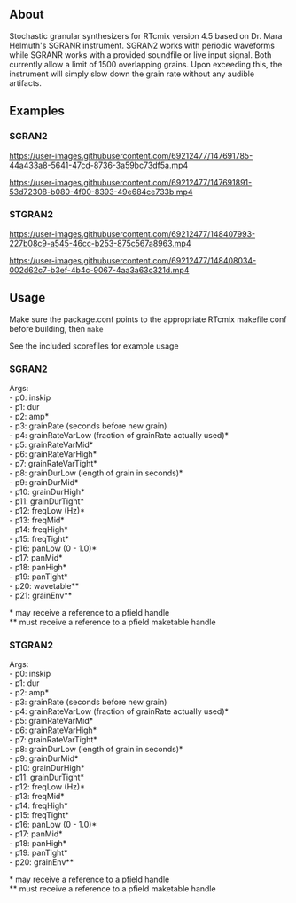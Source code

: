 ## About
Stochastic granular synthesizers for RTcmix version 4.5 based on Dr. Mara Helmuth's SGRANR instrument.  SGRAN2 works with periodic waveforms while SGRANR works with a provided soundfile or live input signal.
Both currently allow a limit of 1500 overlapping grains.  Upon exceeding this, the instrument will simply slow down the grain rate without any audible artifacts.

## Examples
### SGRAN2

https://user-images.githubusercontent.com/69212477/147691785-44a433a8-5641-47cd-8736-3a59bc73df5a.mp4

https://user-images.githubusercontent.com/69212477/147691891-53d72308-b080-4f00-8393-49e684ce733b.mp4

### STGRAN2

https://user-images.githubusercontent.com/69212477/148407993-227b08c9-a545-46cc-b253-875c567a8963.mp4

https://user-images.githubusercontent.com/69212477/148408034-002d62c7-b3ef-4b4c-9067-4aa3a63c321d.mp4



## Usage

Make sure the package.conf points to the appropriate RTcmix makefile.conf before building, then `make`

See the included scorefiles for example usage

### SGRAN2

Args:  
    - p0: inskip  
    - p1: dur  
    - p2: amp*  
    - p3: grainRate (seconds before new grain)  
    - p4: grainRateVarLow (fraction of grainRate actually used)*  
    - p5: grainRateVarMid*  
    - p6: grainRateVarHigh*  
    - p7: grainRateVarTight*  
    - p8: grainDurLow (length of grain in seconds)*  
    - p9: grainDurMid*  
    - p10: grainDurHigh*  
    - p11: grainDurTight*  
    - p12: freqLow (Hz)*  
    - p13: freqMid*  
    - p14: freqHigh*  
    - p15: freqTight*  
    - p16: panLow (0 - 1.0)*  
    - p17: panMid*  
    - p18: panHigh*  
    - p19: panTight*  
    - p20: wavetable**  
    - p21: grainEnv**  
    
\* may receive a reference to a pfield handle  
\*\* must receive a reference to a pfield maketable handle  


### STGRAN2

Args:  
    - p0: inskip  
    - p1: dur  
    - p2: amp*  
    - p3: grainRate (seconds before new grain)  
    - p4: grainRateVarLow (fraction of grainRate actually used)*  
    - p5: grainRateVarMid*  
    - p6: grainRateVarHigh*  
    - p7: grainRateVarTight*  
    - p8: grainDurLow (length of grain in seconds)*  
    - p9: grainDurMid*  
    - p10: grainDurHigh*  
    - p11: grainDurTight*  
    - p12: freqLow (Hz)*  
    - p13: freqMid*  
    - p14: freqHigh*  
    - p15: freqTight*  
    - p16: panLow (0 - 1.0)*  
    - p17: panMid*  
    - p18: panHigh*  
    - p19: panTight*  
    - p20: grainEnv**  
    
\* may receive a reference to a pfield handle  
\*\* must receive a reference to a pfield maketable handle
